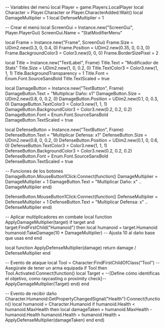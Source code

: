 -- Variables del menú
local Player = game.Players.LocalPlayer
local Character = Player.Character or Player.CharacterAdded:Wait()
local DamageMultiplier = 1
local DefenseMultiplier = 1

-- Crear el menú
local ScreenGui = Instance.new("ScreenGui", Player.PlayerGui)
ScreenGui.Name = "StatModifierMenu"

local Frame = Instance.new("Frame", ScreenGui)
Frame.Size = UDim2.new(0.3, 0, 0.4, 0)
Frame.Position = UDim2.new(0.35, 0, 0.3, 0)
Frame.BackgroundColor3 = Color3.new(0, 0, 0)
Frame.BorderSizePixel = 2

local Title = Instance.new("TextLabel", Frame)
Title.Text = "Modificador de Stats"
Title.Size = UDim2.new(1, 0, 0.2, 0)
Title.TextColor3 = Color3.new(1, 1, 1)
Title.BackgroundTransparency = 1
Title.Font = Enum.Font.SourceSansBold
Title.TextScaled = true

local DamageButton = Instance.new("TextButton", Frame)
DamageButton.Text = "Multiplicar Daño: x1"
DamageButton.Size = UDim2.new(0.8, 0, 0.2, 0)
DamageButton.Position = UDim2.new(0.1, 0, 0.3, 0)
DamageButton.TextColor3 = Color3.new(1, 1, 1)
DamageButton.BackgroundColor3 = Color3.new(0.2, 0.2, 0.2)
DamageButton.Font = Enum.Font.SourceSansBold
DamageButton.TextScaled = true

local DefenseButton = Instance.new("TextButton", Frame)
DefenseButton.Text = "Multiplicar Defensa: x1"
DefenseButton.Size = UDim2.new(0.8, 0, 0.2, 0)
DefenseButton.Position = UDim2.new(0.1, 0, 0.6, 0)
DefenseButton.TextColor3 = Color3.new(1, 1, 1)
DefenseButton.BackgroundColor3 = Color3.new(0.2, 0.2, 0.2)
DefenseButton.Font = Enum.Font.SourceSansBold
DefenseButton.TextScaled = true

-- Funciones de los botones
DamageButton.MouseButton1Click:Connect(function()
    DamageMultiplier = DamageMultiplier + 1
    DamageButton.Text = "Multiplicar Daño: x" .. DamageMultiplier
end)

DefenseButton.MouseButton1Click:Connect(function()
    DefenseMultiplier = DefenseMultiplier + 1
    DefenseButton.Text = "Multiplicar Defensa: x" .. DefenseMultiplier
end)

-- Aplicar multiplicadores en combate
local function ApplyDamageMultiplier(target)
    if target and target:FindFirstChild("Humanoid") then
        local humanoid = target.Humanoid
        humanoid:TakeDamage(10 * DamageMultiplier) -- Ajusta 10 al daño base que usas
    end
end

local function ApplyDefenseMultiplier(damage)
    return damage / DefenseMultiplier
end

-- Evento de ataque
local Tool = Character:FindFirstChildOfClass("Tool") -- Asegúrate de tener un arma equipada
if Tool then
    Tool.Activated:Connect(function()
        local Target = --[Define cómo identificas el objetivo, como raycasting o proximity check]--
        ApplyDamageMultiplier(Target)
    end)
end

-- Evento de recibir daño
Character.Humanoid:GetPropertyChangedSignal("Health"):Connect(function()
    local humanoid = Character.Humanoid
    if humanoid.Health < humanoid.MaxHealth then
        local damageTaken = humanoid.MaxHealth - humanoid.Health
        humanoid.Health = humanoid.Health + ApplyDefenseMultiplier(damageTaken)
    end
end)
